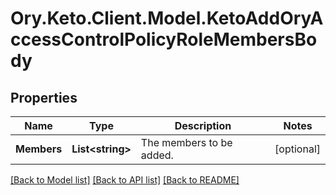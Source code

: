 # Ory.Keto.Client.Model.KetoAddOryAccessControlPolicyRoleMembersBody
## Properties

Name | Type | Description | Notes
------------ | ------------- | ------------- | -------------
**Members** | **List&lt;string&gt;** | The members to be added. | [optional] 

[[Back to Model list]](../README.md#documentation-for-models) [[Back to API list]](../README.md#documentation-for-api-endpoints) [[Back to README]](../README.md)

